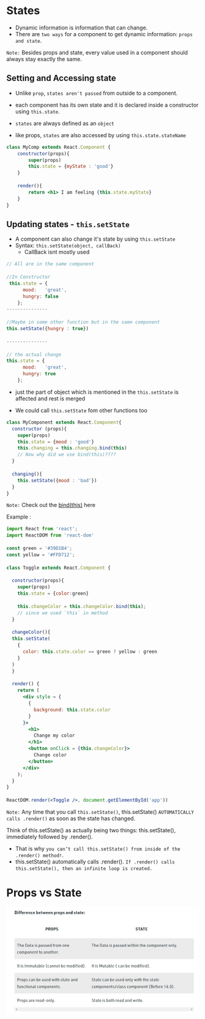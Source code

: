# States
- Dynamic information is information that can change.
- There are `two ways` for a component to get dynamic information: `props and state`.
  
`Note:` Besides props and state, every value used in a component should always stay exactly the same.

## Setting and Accessing state
- Unlike `prop`, `states aren't passed` from outside to a component.
- each component has its own state and it is declared inside a constructor using `this.state`.
- `states` are always defined as an `object`
  
- like props, `states` are also accessed by using `this.state.stateName`

```jsx
class MyComp extends React.Component {
    constructor(props){
        super(props)
        this.state = {myState : 'good'}
    }

    render(){
        return <h1> I am feeling {this.state.myState}
    }
}
```

## Updating states - `this.setState`
- A component can also change it's state by using `this.setState` 
- Syntax: `this.setState(object, callBack)`
  - CallBack isnt mostly used

```jsx
// All are in the same component

//In Constructor
 this.state = {
      mood:   'great',
      hungry: false
    };
---------------

//Maybe in some other function but in the same component
this.setState({hungry : true})

---------------

// the actual change
this.state = {
      mood:   'great',
      hungry: true
    };
```
- just the part of object which is mentioned in the `this.setState` is affected and rest is merged

- We could call `this.setState` fom other functions too
```jsx
class MyComponent extends React.Component{
  constructor (props){
    super(props)
    this.state = {mood : 'good'}
    this.changing = this.changing.bind(this)
    // Now why did we use bind(this)????
  }

  changing(){
    this.setState({mood : 'bad'})
  }
}
```
`Note:` Check out the <a href="notes/bind.md">bind(this)</a> here

Example :

```jsx
import React from 'react';
import ReactDOM from 'react-dom'

const green = '#39D1B4';
const yellow = '#FFD712';

class Toggle extends React.Component {

  constructor(props){
    super(props)
    this.state = {color:green}

    this.changeColor = this.changeColor.bind(this);
    // since we used `this` in method
  }

  changeColor(){
  this.setState(
    {
      color: this.state.color == green ? yellow : green
    }
  )  
  }

  render() {
    return (
      <div style = {
        {
          background: this.state.color
        }
      }>
        <h1>
          Change my color
        </h1>
        <button onClick = {this.changeColor}>
          Change color
        </button>
      </div>
    );
  }
}

ReactDOM.render(<Toggle />, document.getElementById('app'))
``` 

`Note:`
Any time that you call `this.setState()`, this.setState() `AUTOMATICALLY calls .render()` as soon as the state has changed.

Think of this.setState() as actually being two things: this.setState(), immediately followed by .render().

- That is why `you can’t call this.setState() from inside of the .render() method!`.
- this.setState() automatically calls .render(). `If .render() calls this.setState(), then an infinite loop is created.`

# Props vs State
<img src="capture.jpg">